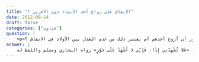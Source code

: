 ```yaml
---
title: "الإنفاق على زواج أحد الأبناء دون الآخرين ؟"
date: 2012-08-14
draft: false
categories: ["فتاوى"]
question: |
    <p>لدي مبلغ من المال لا يكفي لتزويج الا واحد من أولادي الثلاثة فهل يجوز أن أزوج أحدهم أم يعتبر ذلك من عدم العدل بين الأولاد في الانفاق ؟</p>
answer: |
    اعلم حفظك الله تعالى أن العدل بين الأولاد واجب فعن النُّعْمَانِ بْنِ بَشِيرٍ ، أَنَّ أُمَّهُ بِنْتَ رَوَاحَةَ، سَأَلَتْ أَبَاهُ بَعْضَ الْمَوْهِبَةِ مِنْ مَالِهِ لابْنِهَا، فَالْتَوَى بِهَا سَنَةً ثُمَّ بَدَا لَهُ، فَقَالَتْ : لا أَرْضَى حَتَّى تُشْهِدَ رَسُولَ اللهِ صَلَّى اللهُ عَلَيْهِ وَسَلَّمَ عَلَى مَا وَهَبْتَ لِابْنِي، فَأَخَذَ أَبِي بِيَدِي وَأَنَا يَوْمَئِذٍ غُلامٌ، فَأَتَى رَسُولَ اللهِ صَلَّى اللهُ عَلَيْهِ وَسَلَّمَ، فَقَالَ: يَا رَسُولَ اللهِ، إِنَّ أُمَّ هَذَا بِنْتَ رَوَاحَةَ أَعْجَبَهَا أَنْ أُشْهِدَكَ عَلَى الَّذِي وَهَبْتُ لِابْنِهَا، فَقَالَ رَسُولُ اللهِ صَلَّى اللهُ عَلَيْهِ وَسَلَّمَ: «يَا بَشِيرُ ‍ أَلَكَ وَلَدٌ سِوَى هَذَا؟» قَالَ: نَعَمْ، فَقَالَ: «أَكُلَّهُمْ وَهَبْتَ لَهُ مِثْلَ هَذَا؟» قَالَ: لا، قَالَ: «فَلا تُشْهِدْنِي إِذًا، فَإِنِّي لا أَشْهَدُ عَلَى جَوْرٍ» رواه البخاري ومسلم واللفظ له . <BR> فيجب عليك حفظك الله تعالى إذا أنفقت على ابنك هذا لزواجه أن تنفق كذلك في المستقبل على زواج الآخرين أو تحاول أن تقسم هذا المبلغ بينهم لزواجهم فتعطي الإبن الجزء الخاص به لنكاحه وتزوج الآخرين كل واحد بنصيبه ، وعليهم أن يكملوا بقية المبلغ لزواجهم ، إلا إذا هم تنازلوا عن نصيبهم لأخيهم فذلك يرجع إليهم . <BR>الخلاصة : <BR>أن العدل في الإنفاق بين الأولاد واجب وكل بحسب حاجته ينفق عليه فالإنفاق على الصغير غير عن الإنفاق على الكبير والمحتاج للمال في الوقت الحالي للدراسة أو غيرها  يعطي حتى لو لم يعط الآخرين ، وهكذا . <BR>والله أعلم .
---
```


